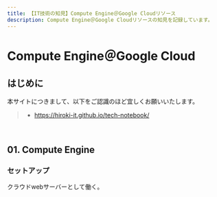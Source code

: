 ```yaml
---
title: 【IT技術の知見】Compute Engine＠Google Cloudリソース
description: Compute Engine＠Google Cloudリソースの知見を記録しています。
---
```


# Compute Engine＠Google Cloud

## はじめに

本サイトにつきまして、以下をご認識のほど宜しくお願いいたします。

> - https://hiroki-it.github.io/tech-notebook/

<br>

## 01. Compute Engine

### セットアップ

クラウドwebサーバーとして働く。

<br>
